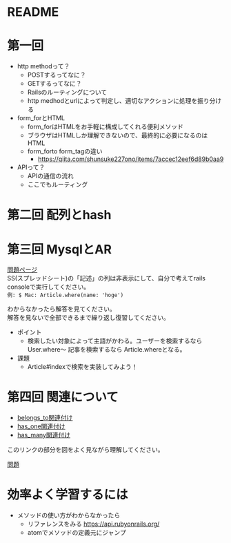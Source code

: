 # README

# 第一回 
* http methodって？
  * POSTするってなに？
  * GETするってなに？
  * Railsのルーティングについて
  * http medhodとurlによって判定し、適切なアクションに処理を振り分ける
* form_forとHTML
  * form_forはHTMLをお手軽に構成してくれる便利メソッド
  * ブラウザはHTMLしか理解できないので、最終的に必要になるのはHTML
  * form_forto form_tagの違い
      * https://qiita.com/shunsuke227ono/items/7accec12eef6d89b0aa9
* APIって？
  * APIの通信の流れ
  * ここでもルーティング

# 第二回 配列とhash

# 第三回 MysqlとAR

[問題ページ](https://docs.google.com/spreadsheets/d/1h1C22_dbR44hO_Yk7Z9wcFEvLJfYmB18M9zOY1ftMLI/edit#gid=1321190335)  
SS(スプレッドシート)の「記述」の列は非表示にして、自分で考えてrails consoleで実行してください。  
`例: $ Mac: Article.where(name: 'hoge')`

わからなかったら解答を見てください。  
解答を見ないで全部できるまで繰り返し復習してください。

* ポイント 
  * 検索したい対象によって主語がかわる。ユーザーを検索するならUser.where〜 記事を検索するなら Article.whereとなる。
* 課題
  * Article#indexで検索を実装してみよう！

# 第四回 関連について

* [belongs_to関連付け](https://railsguides.jp/association_basics.html#belongs-to%E9%96%A2%E9%80%A3%E4%BB%98%E3%81%91)  
* [has_one関連付け](https://railsguides.jp/association_basics.html#has-one%E9%96%A2%E9%80%A3%E4%BB%98%E3%81%91)  
* [has_many関連付け](https://railsguides.jp/association_basics.html#has-many%E9%96%A2%E9%80%A3%E4%BB%98%E3%81%91)  

このリンクの部分を図をよく見ながら理解してください。

[問題](https://docs.google.com/spreadsheets/d/1h1C22_dbR44hO_Yk7Z9wcFEvLJfYmB18M9zOY1ftMLI/edit#gid=23860854)

# 効率よく学習するには
* メソッドの使い方がわからなかったら
  * リファレンスをみる https://api.rubyonrails.org/
  * atomでメソッドの定義元にジャンプ
